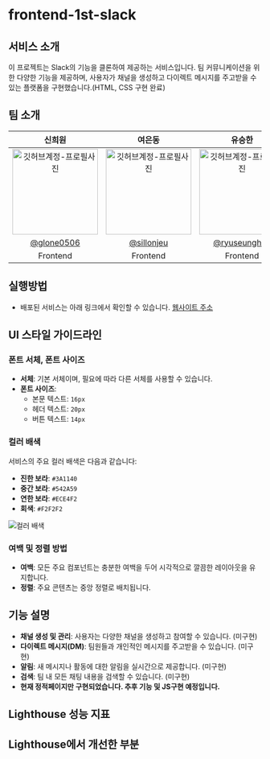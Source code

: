 # frontend-1st-slack

## 서비스 소개
이 프로젝트는 Slack의 기능을 클론하여 제공하는 서비스입니다. 팀 커뮤니케이션을 위한 다양한 기능을 제공하며, 사용자가 채널을 생성하고 다이렉트 메시지를 주고받을 수 있는 플랫폼을 구현했습니다.(HTML, CSS 구현 완료)

## 팀 소개
|      신희원       |          여은동         |       유승한        |                                                                                            
| :------------------------------------------------------------------------------: | :---------------------------------------------------------------------------------------------------------------------------------------------------: | :---------------------------------------------------------------------------------------------------------------------------------------------------------------------------------------------------: |
|   <img src="https://avatars.githubusercontent.com/u/104755384?v=4" width="170" alt="깃허브계정-프로필사진"> |                 <img src="https://avatars.githubusercontent.com/u/59414536?v=4" width="170" alt="깃허브계정-프로필사진">   |                 <img src="https://avatars.githubusercontent.com/u/50361496?v=4" width="170" alt="깃허브계정-프로필사진">  |
|   [@glone0506](https://github.com/glone0506)   |    [@sillonjeu](https://github.com/sillonjeu)  | [@ryuseunghan](https://github.com/ryuseunghan)  |
| Frontend | Frontend | Frontend |

## 실행방법
- 배포된 서비스는 아래 링크에서 확인할 수 있습니다.
  [웹사이트 주소]([https://woorifisa-service-dev-4th.github.io/frontend-1st-slack/](https://woorifisa-service-dev-4th.github.io/frontend-1st-slack/src/main-page.html))

## UI 스타일 가이드라인

### 폰트 서체, 폰트 사이즈
- **서체**: 기본 서체이며, 필요에 따라 다른 서체를 사용할 수 있습니다.
- **폰트 사이즈**: 
  - 본문 텍스트: `16px`
  - 헤더 텍스트: `20px`
  - 버튼 텍스트: `14px`

### 컬러 배색
서비스의 주요 컬러 배색은 다음과 같습니다:
- **진한 보라**: `#3A1140`
- **중간 보라**: `#542A59`
- **연한 보라**: `#ECE4F2`
- **회색**: `#F2F2F2`

![컬러 배색](https://github.com/user-attachments/assets/6776a4bc-e041-4422-abce-6ff101ad8433)

### 여백 및 정렬 방법
- **여백**: 모든 주요 컴포넌트는 충분한 여백을 두어 시각적으로 깔끔한 레이아웃을 유지합니다.
- **정렬**: 주요 콘텐츠는 중앙 정렬로 배치됩니다.

## 기능 설명

- **채널 생성 및 관리**: 사용자는 다양한 채널을 생성하고 참여할 수 있습니다. (미구현)
- **다이렉트 메시지(DM)**: 팀원들과 개인적인 메시지를 주고받을 수 있습니다. (미구현)
- **알림**: 새 메시지나 활동에 대한 알림을 실시간으로 제공합니다. (미구현)
- **검색**: 팀 내 모든 채팅 내용을 검색할 수 있습니다. (미구현)
- **현재 정적페이지만 구현되었습니다. 추후 기능 및 JS구현 예정입니다.**

## Lighthouse 성능 지표
## Lighthouse에서 개선한 부분
